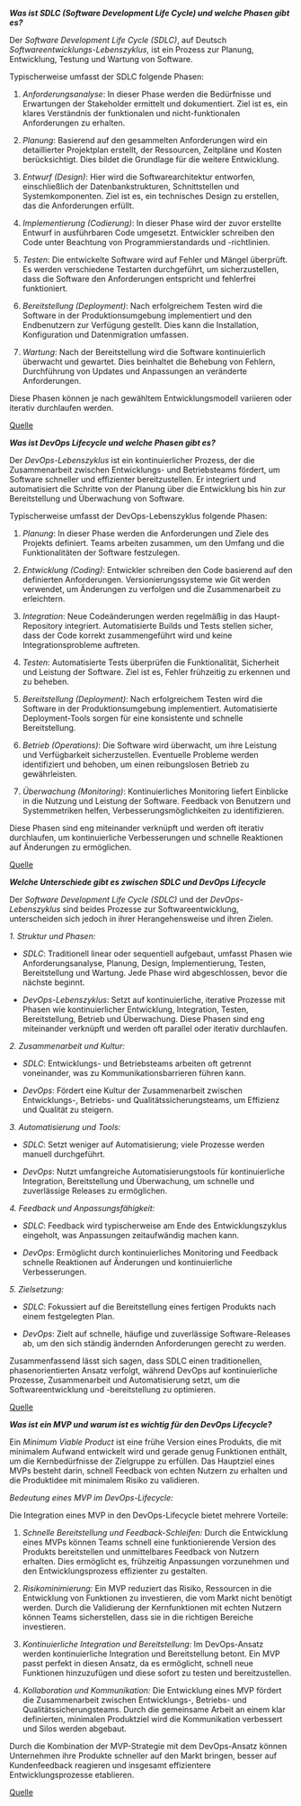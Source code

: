 ***Was ist SDLC (Software Development Life Cycle) und welche Phasen gibt es?***

Der *Software Development Life Cycle (SDLC)*, auf Deutsch *Softwareentwicklungs-Lebenszyklus*, ist ein Prozess zur Planung, Entwicklung, Testung und Wartung von Software. 

Typischerweise umfasst der SDLC folgende Phasen:

1. *Anforderungsanalyse*: In dieser Phase werden die Bedürfnisse und Erwartungen der Stakeholder ermittelt und dokumentiert. Ziel ist es, ein klares Verständnis der funktionalen und nicht-funktionalen Anforderungen zu erhalten. 

2. *Planung*: Basierend auf den gesammelten Anforderungen wird ein detaillierter Projektplan erstellt, der Ressourcen, Zeitpläne und Kosten berücksichtigt. Dies bildet die Grundlage für die weitere Entwicklung. 

3. *Entwurf (Design)*: Hier wird die Softwarearchitektur entworfen, einschließlich der Datenbankstrukturen, Schnittstellen und Systemkomponenten. Ziel ist es, ein technisches Design zu erstellen, das die Anforderungen erfüllt. 

4. *Implementierung (Codierung)*: In dieser Phase wird der zuvor erstellte Entwurf in ausführbaren Code umgesetzt. Entwickler schreiben den Code unter Beachtung von Programmierstandards und -richtlinien. 

5. *Testen*: Die entwickelte Software wird auf Fehler und Mängel überprüft. Es werden verschiedene Testarten durchgeführt, um sicherzustellen, dass die Software den Anforderungen entspricht und fehlerfrei funktioniert. 

6. *Bereitstellung (Deployment)*: Nach erfolgreichem Testen wird die Software in der Produktionsumgebung implementiert und den Endbenutzern zur Verfügung gestellt. Dies kann die Installation, Konfiguration und Datenmigration umfassen. 

7. *Wartung*: Nach der Bereitstellung wird die Software kontinuierlich überwacht und gewartet. Dies beinhaltet die Behebung von Fehlern, Durchführung von Updates und Anpassungen an veränderte Anforderungen. 

Diese Phasen können je nach gewähltem Entwicklungsmodell variieren oder iterativ durchlaufen werden.

[Quelle](https://aws.amazon.com/de/what-is/sdlc/)


***Was ist DevOps Lifecycle und welche Phasen gibt es?***

Der *DevOps-Lebenszyklus* ist ein kontinuierlicher Prozess, der die Zusammenarbeit zwischen Entwicklungs- und Betriebsteams fördert, um Software schneller und effizienter bereitzustellen. Er integriert und automatisiert die Schritte von der Planung über die Entwicklung bis hin zur Bereitstellung und Überwachung von Software. 

Typischerweise umfasst der DevOps-Lebenszyklus folgende Phasen:

1. *Planung*: In dieser Phase werden die Anforderungen und Ziele des Projekts definiert. Teams arbeiten zusammen, um den Umfang und die Funktionalitäten der Software festzulegen. 

2. *Entwicklung (Coding)*: Entwickler schreiben den Code basierend auf den definierten Anforderungen. Versionierungssysteme wie Git werden verwendet, um Änderungen zu verfolgen und die Zusammenarbeit zu erleichtern. 

3. *Integration*: Neue Codeänderungen werden regelmäßig in das Haupt-Repository integriert. Automatisierte Builds und Tests stellen sicher, dass der Code korrekt zusammengeführt wird und keine Integrationsprobleme auftreten. 

4. *Testen*: Automatisierte Tests überprüfen die Funktionalität, Sicherheit und Leistung der Software. Ziel ist es, Fehler frühzeitig zu erkennen und zu beheben. 

5. *Bereitstellung (Deployment)*: Nach erfolgreichem Testen wird die Software in der Produktionsumgebung implementiert. Automatisierte Deployment-Tools sorgen für eine konsistente und schnelle Bereitstellung. 

6. *Betrieb (Operations)*: Die Software wird überwacht, um ihre Leistung und Verfügbarkeit sicherzustellen. Eventuelle Probleme werden identifiziert und behoben, um einen reibungslosen Betrieb zu gewährleisten. 

7. *Überwachung (Monitoring)*: Kontinuierliches Monitoring liefert Einblicke in die Nutzung und Leistung der Software. Feedback von Benutzern und Systemmetriken helfen, Verbesserungsmöglichkeiten zu identifizieren. 

Diese Phasen sind eng miteinander verknüpft und werden oft iterativ durchlaufen, um kontinuierliche Verbesserungen und schnelle Reaktionen auf Änderungen zu ermöglichen.  

[Quelle](https://www.geeksforgeeks.org/devops-lifecycle/)


***Welche Unterschiede gibt es zwischen SDLC und DevOps Lifecycle***

Der *Software Development Life Cycle (SDLC)* und der *DevOps-Lebenszyklus* sind beides Prozesse zur Softwareentwicklung, unterscheiden sich jedoch in ihrer Herangehensweise und ihren Zielen.

*1. Struktur und Phasen:*

- *SDLC*: Traditionell linear oder sequentiell aufgebaut, umfasst Phasen wie Anforderungsanalyse, Planung, Design, Implementierung, Testen, Bereitstellung und Wartung. Jede Phase wird abgeschlossen, bevor die nächste beginnt.

- *DevOps-Lebenszyklus*: Setzt auf kontinuierliche, iterative Prozesse mit Phasen wie kontinuierlicher Entwicklung, Integration, Testen, Bereitstellung, Betrieb und Überwachung. Diese Phasen sind eng miteinander verknüpft und werden oft parallel oder iterativ durchlaufen. 

*2. Zusammenarbeit und Kultur:*

- *SDLC*: Entwicklungs- und Betriebsteams arbeiten oft getrennt voneinander, was zu Kommunikationsbarrieren führen kann.

- *DevOps*: Fördert eine Kultur der Zusammenarbeit zwischen Entwicklungs-, Betriebs- und Qualitätssicherungsteams, um Effizienz und Qualität zu steigern. 

*3. Automatisierung und Tools:*

- *SDLC*: Setzt weniger auf Automatisierung; viele Prozesse werden manuell durchgeführt.

- *DevOps*: Nutzt umfangreiche Automatisierungstools für kontinuierliche Integration, Bereitstellung und Überwachung, um schnelle und zuverlässige Releases zu ermöglichen. 

*4. Feedback und Anpassungsfähigkeit:*

- *SDLC*: Feedback wird typischerweise am Ende des Entwicklungszyklus eingeholt, was Anpassungen zeitaufwändig machen kann.

- *DevOps*: Ermöglicht durch kontinuierliches Monitoring und Feedback schnelle Reaktionen auf Änderungen und kontinuierliche Verbesserungen. 

*5. Zielsetzung:*

- *SDLC*: Fokussiert auf die Bereitstellung eines fertigen Produkts nach einem festgelegten Plan.

- *DevOps*: Zielt auf schnelle, häufige und zuverlässige Software-Releases ab, um den sich ständig ändernden Anforderungen gerecht zu werden. 

Zusammenfassend lässt sich sagen, dass SDLC einen traditionellen, phasenorientierten Ansatz verfolgt, während DevOps auf kontinuierliche Prozesse, Zusammenarbeit und Automatisierung setzt, um die Softwareentwicklung und -bereitstellung zu optimieren. 

[Quelle](https://www.keitaro.com/insights/2023/03/30/devops-versus-sdlc/)


***Was ist ein MVP und warum ist es wichtig für den DevOps Lifecycle?***

Ein *Minimum Viable Product* ist eine frühe Version eines Produkts, die mit minimalem Aufwand entwickelt wird und gerade genug Funktionen enthält, um die Kernbedürfnisse der Zielgruppe zu erfüllen. Das Hauptziel eines MVPs besteht darin, schnell Feedback von echten Nutzern zu erhalten und die Produktidee mit minimalem Risiko zu validieren. 

*Bedeutung eines MVP im DevOps-Lifecycle:*

Die Integration eines MVP in den DevOps-Lifecycle bietet mehrere Vorteile:

1. *Schnelle Bereitstellung und Feedback-Schleifen:* Durch die Entwicklung eines MVPs können Teams schnell eine funktionierende Version des Produkts bereitstellen und unmittelbares Feedback von Nutzern erhalten. Dies ermöglicht es, frühzeitig Anpassungen vorzunehmen und den Entwicklungsprozess effizienter zu gestalten. 

2. *Risikominimierung:* Ein MVP reduziert das Risiko, Ressourcen in die Entwicklung von Funktionen zu investieren, die vom Markt nicht benötigt werden. Durch die Validierung der Kernfunktionen mit echten Nutzern können Teams sicherstellen, dass sie in die richtigen Bereiche investieren. 

3. *Kontinuierliche Integration und Bereitstellung:* Im DevOps-Ansatz werden kontinuierliche Integration und Bereitstellung betont. Ein MVP passt perfekt in diesen Ansatz, da es ermöglicht, schnell neue Funktionen hinzuzufügen und diese sofort zu testen und bereitzustellen. 

4. *Kollaboration und Kommunikation:* Die Entwicklung eines MVP fördert die Zusammenarbeit zwischen Entwicklungs-, Betriebs- und Qualitätssicherungsteams. Durch die gemeinsame Arbeit an einem klar definierten, minimalen Produktziel wird die Kommunikation verbessert und Silos werden abgebaut. 

Durch die Kombination der MVP-Strategie mit dem DevOps-Ansatz können Unternehmen ihre Produkte schneller auf den Markt bringen, besser auf Kundenfeedback reagieren und insgesamt effizientere Entwicklungsprozesse etablieren. 

[Quelle](https://www.atlassian.com/agile/product-management/minimum-viable-product)
